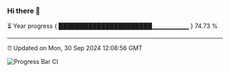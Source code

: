 ### Hi there 👋

⏳ Year progress { ██████████████████████▁▁▁▁▁▁▁▁ } 74.73 %

---

⏰ Updated on Mon, 30 Sep 2024 12:08:56 GMT

![Progress Bar CI](https://github.com/liununu/liununu/workflows/Progress%20Bar%20CI/badge.svg)
